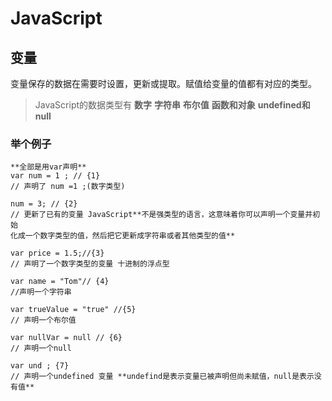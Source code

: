 # JavaScript

## 变量
变量保存的数据在需要时设置，更新或提取。赋值给变量的值都有对应的类型。
>JavaScript的数据类型有 **数字** **字符串** **布尔值** **函数和对象** **undefined和null**

### 举个例子
```
**全部是用var声明**
var num = 1 ; // {1}
// 声明了 num =1 ;(数字类型)

num = 3; // {2}
// 更新了已有的变量 JavaScript**不是强类型的语言，这意味着你可以声明一个变量并初始
化成一个数字类型的值，然后把它更新成字符串或者其他类型的值**

var price = 1.5;//{3}
// 声明了一个数字类型的变量 十进制的浮点型

var name = "Tom"// {4}
//声明一个字符串

var trueValue = "true" //{5}
// 声明一个布尔值

var nullVar = null // {6}
// 声明一个null

var und ; {7}
// 声明一个undefined 变量 **undefind是表示变量已被声明但尚未赋值，null是表示没有值**
```


